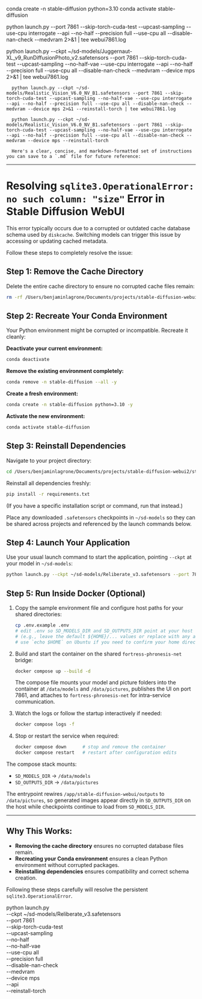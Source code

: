    conda create -n stable-diffusion python=3.10
   conda activate stable-diffusion

python launch.py --port 7861 --skip-torch-cuda-test --upcast-sampling --use-cpu interrogate --api --no-half --precision full --use-cpu all --disable-nan-check --medvram 2>&1 | tee webui7861.log


   python launch.py --ckpt ~/sd-models/Juggernaut-XL_v9_RunDiffusionPhoto_v2.safetensors --port 7861 --skip-torch-cuda-test --upcast-sampling --no-half-vae --use-cpu interrogate --api --no-half --precision full --use-cpu all --disable-nan-check --medvram --device mps 2>&1 | tee webui7861.log

   

      python launch.py --ckpt ~/sd-models/Realistic_Vision_V6.0_NV_B1.safetensors --port 7861 --skip-torch-cuda-test --upcast-sampling --no-half-vae --use-cpu interrogate --api --no-half --precision full --use-cpu all --disable-nan-check --medvram --device mps 2>&1 --reinstall-torch | tee webui7861.log

      python launch.py --ckpt ~/sd-models/Realistic_Vision_V6.0_NV_B1.safetensors --port 7861 --skip-torch-cuda-test --upcast-sampling --no-half-vae --use-cpu interrogate --api --no-half --precision full --use-cpu all --disable-nan-check --medvram --device mps --reinstall-torch

      Here's a clear, concise, and markdown-formatted set of instructions you can save to a `.md` file for future reference:

---

# Resolving `sqlite3.OperationalError: no such column: "size"` Error in Stable Diffusion WebUI

This error typically occurs due to a corrupted or outdated cache database schema used by `diskcache`. Switching models can trigger this issue by accessing or updating cached metadata.

Follow these steps to completely resolve the issue:

## Step 1: Remove the Cache Directory

Delete the entire cache directory to ensure no corrupted cache files remain:

```bash
rm -rf /Users/benjaminlagrone/Documents/projects/stable-diffusion-webui2/stable-diffusion-webui/cache
```

## Step 2: Recreate Your Conda Environment

Your Python environment might be corrupted or incompatible. Recreate it cleanly:

**Deactivate your current environment:**

```bash
conda deactivate
```

**Remove the existing environment completely:**

```bash
conda remove -n stable-diffusion --all -y
```

**Create a fresh environment:**

```bash
conda create -n stable-diffusion python=3.10 -y
```

**Activate the new environment:**

```bash
conda activate stable-diffusion
```

## Step 3: Reinstall Dependencies

Navigate to your project directory:

```bash
cd /Users/benjaminlagrone/Documents/projects/stable-diffusion-webui2/stable-diffusion-webui
```

Reinstall all dependencies freshly:

```bash
pip install -r requirements.txt
```

(If you have a specific installation script or command, run that instead.)

Place any downloaded `.safetensors` checkpoints in `~/sd-models` so they can be shared across projects and referenced by the launch commands below.

## Step 4: Launch Your Application

Use your usual launch command to start the application, pointing `--ckpt` at your model in `~/sd-models`:

```bash
python launch.py --ckpt ~/sd-models/Reliberate_v3.safetensors --port 7861 --skip-torch-cuda-test --upcast-sampling --no-half-vae --use-cpu interrogate --api --no-half --precision full --use-cpu all --disable-nan-check --medvram --device mps --reinstall-torch
```

## Step 5: Run Inside Docker (Optional)

1. Copy the sample environment file and configure host paths for your shared directories:

   ```bash
   cp .env.example .env
   # edit .env so SD_MODELS_DIR and SD_OUTPUTS_DIR point at your host folders
   # (e.g., leave the default ${HOME}/... values or replace with any absolute path)
   # use `echo $HOME` on Ubuntu if you need to confirm your home directory path
   ```

2. Build and start the container on the shared `fortress-phronesis-net` bridge:

   ```bash
   docker compose up --build -d
   ```

   The compose file mounts your model and picture folders into the container at `/data/models` and `/data/pictures`, publishes the UI on port 7861, and attaches to `fortress-phronesis-net` for intra-service communication.

3. Watch the logs or follow the startup interactively if needed:

   ```bash
   docker compose logs -f
   ```

4. Stop or restart the service when required:

   ```bash
   docker compose down      # stop and remove the container
   docker compose restart   # restart after configuration edits
   ```

The compose stack mounts:
- `SD_MODELS_DIR` -> `/data/models`
- `SD_OUTPUTS_DIR` -> `/data/pictures`

The entrypoint rewires `/app/stable-diffusion-webui/outputs` to `/data/pictures`, so generated images appear directly in `SD_OUTPUTS_DIR` on the host while checkpoints continue to load from `SD_MODELS_DIR`.

---

## Why This Works:

- **Removing the cache directory** ensures no corrupted database files remain.
- **Recreating your Conda environment** ensures a clean Python environment without corrupted packages.
- **Reinstalling dependencies** ensures compatibility and correct schema creation.

Following these steps carefully will resolve the persistent `sqlite3.OperationalError`.

python launch.py \
  --ckpt ~/sd-models/Reliberate_v3.safetensors \
  --port 7861 \
  --skip-torch-cuda-test \
  --upcast-sampling \
  --no-half \
  --no-half-vae \
  --use-cpu all \
  --precision full \
  --disable-nan-check \
  --medvram \
  --device mps \
  --api \
  --reinstall-torch
